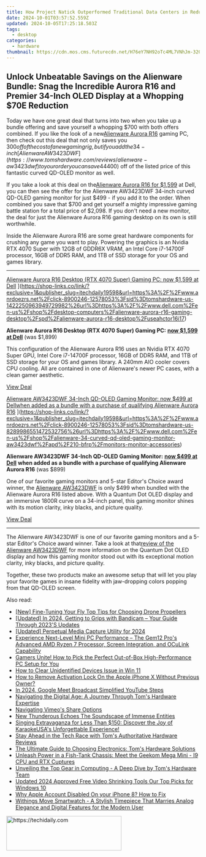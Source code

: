 ```yaml
---
title: How Project Natick Outperformed Traditional Data Centers in Reducing Server Malfunctions - Insights From Microsoft's Underwater Endeavor
date: 2024-10-01T03:57:52.559Z
updated: 2024-10-05T17:25:18.503Z
tags:
  - desktop
categories:
  - hardware
thumbnail: https://cdn.mos.cms.futurecdn.net/H76eY7NH92oTc4ML7VNhJm-320-80.jpg
---
```


## Unlock Unbeatable Savings on the Alienware Bundle: Snag the Incredible Aurora R16 and Premier 34-Inch OLED Display at a Whopping $70E Reduction

Today we have one great deal that turns into two when you take up a bundle offering and save yourself a whopping $700 with both offers combined. If you like the look of a new[Alienware Aurora R16](https://www.tomshardware.com/reviews/alienware-aurora-r16) gaming PC, then check out this deal that not only saves you $300 off of the cost of a new gaming rig, but if you add the 34-inch[Alienware AW3423DWF](https://www.tomshardware.com/reviews/alienware-aw3423dwf) to your order you can save 44% ($400) off of the listed price of this fantastic curved QD-OLED monitor as well.

 If you take a look at this deal on the[Alienware Aurora R16 for $1,599](https://shop-links.co/link/?exclusive=1&publisher_slug=itechdaily19598&url=https%3A%2F%2Fwww.anrdoezrs.net%2Fclick-8900246-12578053%3Fsid%3Dtomshardware-us-2552109866798007269%26url%3Dhttps%3A%2F%2Fwww.dell.com%2Fen-us%2Fshop%2Fdesktop-computers%2Falienware-aurora-r16-gaming-desktop%2Fspd%2Falienware-aurora-r16-desktop%2Fuseahctor16i17) at Dell, you can then see the offer for the Alienware AW3423DWF 34-inch curved QD-OLED gaming monitor for just $499 - if you add it to the order. When combined you save that $700 and get yourself a mighty impressive gaming battle station for a total price of $2,098\. If you don't need a new monitor, the deal for just the Alienware Aurora R16 gaming desktop on its own is still worthwhile.

 Inside the Alienware Aurora R16 are some great hardware components for crushing any game you want to play. Powering the graphics is an Nvidia RTX 4070 Super with 12GB of GDDR6X VRAM, an Intel Core i7-14700F processor, 16GB of DDR5 RAM, and 1TB of SSD storage for your OS and games library.

---

[Alienware Aurora R16 Desktop (RTX 4070 Super) Gaming PC: now $1,599 at Dell](https://cdn.mos.cms.futurecdn.net/j9Ar8EpieBwBskeZ5TYvBm-200-100.png "Alienware Aurora R16 Desktop (RTX 4070 Super) Gaming PC: now $1,599 at Dell") ](https://shop-links.co/link/?exclusive=1&publisher_slug=itechdaily19598&url=https%3A%2F%2Fwww.anrdoezrs.net%2Fclick-8900246-12578053%3Fsid%3Dtomshardware-us-1422250963949729982%26url%3Dhttps%3A%2F%2Fwww.dell.com%2Fen-us%2Fshop%2Fdesktop-computers%2Falienware-aurora-r16-gaming-desktop%2Fspd%2Falienware-aurora-r16-desktop%2Fuseahctor16i17)

 **Alienware Aurora R16 Desktop (RTX 4070 Super) Gaming PC:** [**now $1,599 at Dell**](https://shop-links.co/link/?exclusive=1&publisher_slug=itechdaily19598&url=https%3A%2F%2Fwww.anrdoezrs.net%2Fclick-8900246-12578053%3Fsid%3Dtomshardware-us-4105539912223162879%26url%3Dhttps%3A%2F%2Fwww.dell.com%2Fen-us%2Fshop%2Fdesktop-computers%2Falienware-aurora-r16-gaming-desktop%2Fspd%2Falienware-aurora-r16-desktop%2Fuseahctor16i17) (was $1,899)  
  
 This configuration of the Alienware Aurora R16 uses an Nvidia RTX 4070 Super GPU, Intel Core i7-14700F processor, 16GB of DDR5 RAM, and 1TB of SSD storage for your OS and games library. A 240mm AIO cooler covers CPU cooling. All are contained in one of Alienware's newer PC cases, with a clean gamer aesthetic.

[View Deal](https://shop-links.co/link/?exclusive=1&publisher_slug=itechdaily19598&url=https%3A%2F%2Fwww.anrdoezrs.net%2Fclick-8900246-12578053%3Fsid%3Dtomshardware-us-1422250963949729982%26url%3Dhttps%3A%2F%2Fwww.dell.com%2Fen-us%2Fshop%2Fdesktop-computers%2Falienware-aurora-r16-gaming-desktop%2Fspd%2Falienware-aurora-r16-desktop%2Fuseahctor16i17)

[Alienware AW3423DWF 34-Inch QD-OLED Gaming Monitor:&nbsp;now $499 at Dellwhen added as a bundle with a purchase of qualifying Alienware Aurora R16](https://cdn.mos.cms.futurecdn.net/V2XZiVjFfdYQCWbcJuwKHb-200-100.jpg "Alienware AW3423DWF 34-Inch QD-OLED Gaming Monitor:&nbsp;now $499 at Dellwhen added as a bundle with a purchase of qualifying Alienware Aurora R16") ](https://shop-links.co/link/?exclusive=1&publisher_slug=itechdaily19598&url=https%3A%2F%2Fwww.anrdoezrs.net%2Fclick-8900246-12578053%3Fsid%3Dtomshardware-us-8289986551472532756%26url%3Dhttps%3A%2F%2Fwww.dell.com%2Fen-us%2Fshop%2Falienware-34-curved-qd-oled-gaming-monitor-aw3423dwf%2Fapd%2F210-bfrp%2Fmonitors-monitor-accessories)

 **Alienware AW3423DWF 34-Inch QD-OLED Gaming Monitor:** [**now $499 at Dell**](https://shop-links.co/link/?exclusive=1&publisher_slug=itechdaily19598&url=https%3A%2F%2Fwww.anrdoezrs.net%2Fclick-8900246-12578053%3Fsid%3Dtomshardware-us-1275858206171996509%26url%3Dhttps%3A%2F%2Fwww.dell.com%2Fen-us%2Fshop%2Falienware-34-curved-qd-oled-gaming-monitor-aw3423dwf%2Fapd%2F210-bfrp%2Fmonitors-monitor-accessories)   **when added as a bundle with a purchase of qualifying Alienware Aurora R16** (was $899)  
  
 One of our favorite gaming monitors and 5-star Editor's Choice award winner, the [Alienware AW3423DWF](https://www.tomshardware.com/reviews/alienware-aw3423dwf) is only $499 when bundled with the Alienware Aurora R16 listed above. With a Quantum Dot OLED display and an immersive 1800R curve on a 34-inch panel, this gaming monitor shines with its motion clarity, inky blacks, and picture quality.

[View Deal](https://shop-links.co/link/?exclusive=1&publisher_slug=itechdaily19598&url=https%3A%2F%2Fwww.anrdoezrs.net%2Fclick-8900246-12578053%3Fsid%3Dtomshardware-us-8289986551472532756%26url%3Dhttps%3A%2F%2Fwww.dell.com%2Fen-us%2Fshop%2Falienware-34-curved-qd-oled-gaming-monitor-aw3423dwf%2Fapd%2F210-bfrp%2Fmonitors-monitor-accessories)

---

 The Alienware AW3423DWF is one of our favorite gaming monitors and a 5-star Editor's Choice award winner. Take a look at that[review of the Alienware AW3423DWF](https://www.tomshardware.com/reviews/alienware-aw3423dwf) for more information on the Quantum Dot OLED display and how this gaming monitor stood out with its exceptional motion clarity, inky blacks, and picture quality.

 Together, these two products make an awesome setup that will let you play your favorite games in insane fidelity with jaw-dropping colors popping from that QD-OLED screen.

<ins class="adsbygoogle"
     style="display:block"
     data-ad-format="autorelaxed"
     data-ad-client="ca-pub-7571918770474297"
     data-ad-slot="1223367746"></ins>

<ins class="adsbygoogle"
     style="display:block"
     data-ad-client="ca-pub-7571918770474297"
     data-ad-slot="8358498916"
     data-ad-format="auto"
     data-full-width-responsive="true"></ins>

<span class="atpl-alsoreadstyle">Also read:</span>
<div><ul>
<li><a href="https://some-techniques.techidaily.com/new-fine-tuning-your-fly-top-tips-for-choosing-drone-propellers/"><u>[New] Fine-Tuning Your Fly Top Tips for Choosing Drone Propellers</u></a></li>
<li><a href="https://on-screen-recording.techidaily.com/updated-in-2024-getting-to-grips-with-bandicam-your-guide-through-2023s-updates/"><u>[Updated] In 2024, Getting to Grips with Bandicam – Your Guide Through 2023'S Updates</u></a></li>
<li><a href="https://digital-screen-recording.techidaily.com/updated-perpetual-media-capture-utility-for-2024/"><u>[Updated] Perpetual Media Capture Utility for 2024</u></a></li>
<li><a href="https://tiktok-video-files.techidaily.com/experience-next-level-mini-pc-performance-the-gem12-pros-advanced-amd-ryzen-7-processor-screen-integration-and-oculink-capability/"><u>Experience Next-Level Mini PC Performance – The Gem12 Pro's Advanced AMD Ryzen 7 Processor, Screen Integration, and OCuLink Capability</u></a></li>
<li><a href="https://tiktok-video-files.techidaily.com/gamers-unite-how-to-pick-the-perfect-out-of-box-high-performance-pc-setup-for-you/"><u>Gamers Unite! How to Pick the Perfect Out-of-Box High-Performance PC Setup for You</u></a></li>
<li><a href="https://win11.techidaily.com/how-to-clear-unidentified-devices-issue-in-win-11/"><u>How to Clear Unidentified Devices Issue in Win 11</u></a></li>
<li><a href="https://activate-lock.techidaily.com/how-to-remove-activation-lock-on-the-apple-iphone-x-without-previous-owner-by-drfone-ios/"><u>How to Remove Activation Lock On the Apple iPhone X Without Previous Owner?</u></a></li>
<li><a href="https://youtube-data.techidaily.com/24-google-meet-broadcast-simplified-youtube-steps/"><u>In 2024, Google Meet Broadcast Simplified YouTube Steps</u></a></li>
<li><a href="https://tiktok-video-files.techidaily.com/navigating-the-digital-age-a-journey-through-toms-hardware-expertise/"><u>Navigating the Digital Age: A Journey Through Tom's Hardware Expertise</u></a></li>
<li><a href="https://vimeo-videos.techidaily.com/navigating-vimeos-share-options/"><u>Navigating Vimeo's Share Options</u></a></li>
<li><a href="https://audio-shaping.techidaily.com/new-thunderous-echoes-the-soundscape-of-immense-entities/"><u>New Thunderous Echoes The Soundscape of Immense Entities</u></a></li>
<li><a href="https://tiktok-video-files.techidaily.com/singing-extravaganza-for-less-than-150-discover-the-joy-of-karaokeusas-unforgettable-experience/"><u>Singing Extravaganza for Less Than $150: Discover the Joy of KaraokeUSA's Unforgettable Experience!</u></a></li>
<li><a href="https://tiktok-video-files.techidaily.com/stay-ahead-in-the-tech-race-with-toms-authoritative-hardware-reviews/"><u>Stay Ahead in the Tech Race with Tom's Authoritative Hardware Reviews</u></a></li>
<li><a href="https://tiktok-video-files.techidaily.com/the-ultimate-guide-to-choosing-electronics-toms-hardware-solutions/"><u>The Ultimate Guide to Choosing Electronics: Tom's Hardware Solutions</u></a></li>
<li><a href="https://tiktok-video-files.techidaily.com/unleash-power-in-a-fish-tank-chassis-meet-the-geekom-mega-mini-i9-cpu-and-rtx-cuptures/"><u>Unleash Power in a Fish-Tank Chassis: Meet the Geekom Mega Mini - I9 CPU and RTX Cuptures</u></a></li>
<li><a href="https://tiktok-video-files.techidaily.com/unveiling-the-top-gear-in-computing-a-deep-dive-by-toms-hardware-team/"><u>Unveiling the Top Gear in Computing - A Deep Dive by Tom's Hardware Team</u></a></li>
<li><a href="https://smart-video-creator.techidaily.com/updated-2024-approved-free-video-shrinking-tools-our-top-picks-for-windows-10/"><u>Updated 2024 Approved Free Video Shrinking Tools Our Top Picks for Windows 10</u></a></li>
<li><a href="https://apple-account.techidaily.com/why-apple-account-disabled-on-your-iphone-8-how-to-fix-by-drfone-ios/"><u>Why Apple Account Disabled On your iPhone 8? How to Fix</u></a></li>
<li><a href="https://tiktok-video-files.techidaily.com/withings-move-smartwatch-a-stylish-timepiece-that-marries-analog-elegance-and-digital-features-for-the-modern-user/"><u>Withings Move Smartwatch - A Stylish Timepiece That Marries Analog Elegance and Digital Features for the Modern User</u></a></li>
</ul></div>

<!-- affiliate ads begin -->
<a href="https://aligracehair.sjv.io/c/5597632/2135355/19272" target="_top" id="2135355">
  <img src="//a.impactradius-go.com/display-ad/19272-2135355" border="0" alt="https://techidaily.com" width="300" height="90"/>
</a>
<img height="0" width="0" src="https://aligracehair.sjv.io/i/5597632/2135355/19272" style="position:absolute;visibility:hidden;" border="0" />
<!-- affiliate ads end -->

